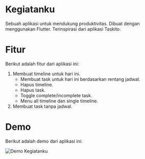 # Kegiatanku

Sebuah aplikasi untuk mendukung produktivitas. Dibuat dengan menggunakan Flutter. Terinspirasi dari aplikasi Taskito.

# Fitur

Berikut adalah fitur dari aplikasi ini:

1. Membuat timeline untuk hari ini.
    * Membuat task untuk hari ini berdasarkan rentang jadwal.
    * Hapus timeline.
    * Hapus task.
    * Toggle complete/incomplete task.
    * Menu all timeline dan single timeline.
2. Membuat task tanpa jadwal.

# Demo

Berikut adalah demo dari aplikasi ini:

![Demo Kegiatanku](https://i.postimg.cc/5NbchX2Y/Animation4.gif)

